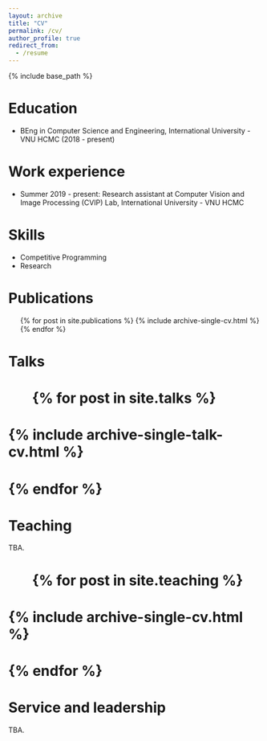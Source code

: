 ```yaml
---
layout: archive
title: "CV"
permalink: /cv/
author_profile: true
redirect_from:
  - /resume
---
```


{% include base_path %}

Education
======
* BEng in Computer Science and Engineering, International University - VNU HCMC (2018 - present)

Work experience
======
* Summer 2019 - present: Research assistant at Computer Vision and Image Processing (CVIP) Lab, International University - VNU HCMC
  
Skills
======
* Competitive Programming
* Research

Publications
======
  <ul>{% for post in site.publications %}
    {% include archive-single-cv.html %}
  {% endfor %}</ul>
  
Talks
======
#  <ul>{% for post in site.talks %}
#    {% include archive-single-talk-cv.html %}
#  {% endfor %}</ul>
  
Teaching
======
TBA.
#  <ul>{% for post in site.teaching %}
#    {% include archive-single-cv.html %}
#  {% endfor %}</ul>
  
Service and leadership
======
TBA.